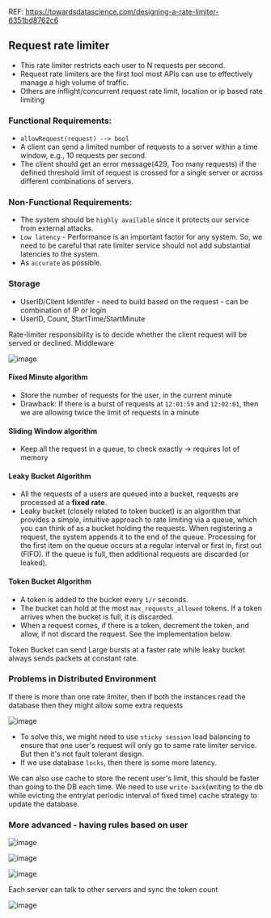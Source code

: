 REF: https://towardsdatascience.com/designing-a-rate-limiter-6351bd8762c6

## Request rate limiter

* This rate limiter restricts each user to N requests per second. 
* Request rate limiters are the first tool most APIs can use to effectively manage a high volume of traffic.
* Others are inflight/concurrent request rate limit, location or ip based rate limiting


### Functional Requirements:
* `allowRequest(request) --> bool`
* A client can send a limited number of requests to a server within a time window, e.g., 10 requests per second.
* The client should get an error message(429, Too many requests) if the defined threshold limit of request is crossed for a single server or across different combinations of servers.

### Non-Functional Requirements:
* The system should be `highly available` since it protects our service from external attacks.
* `Low latency` - Performance is an important factor for any system. So, we need to be careful that rate limiter service should not add substantial latencies to the system.
* As `accurate` as possible.

### Storage
* UserID/Client Identifer - need to build based on the request - can be combination of IP or login
* UserID, Count, StartTime/StartMinute

Rate-limiter responsibility is to decide whether the client request will be served or declined. Middleware

![image](https://user-images.githubusercontent.com/19663316/146977816-f902f3ab-ad32-414c-baeb-33049ba301bf.png)

#### Fixed Minute algorithm
* Store the number of requests for the user, in the current minute
* Drawback: If there is a burst of requests at `12:01:59` and `12:02:01`, then we are allowing twice the limit of requests in a minute

#### Sliding Window algorithm
* Keep all the request in a queue, to check exactly -> requires lot of memory

#### Leaky Bucket Algorithm
* All the requests of a users are queued into a bucket, requests are processed at a **fixed rate**.
* Leaky bucket (closely related to token bucket) is an algorithm that provides a simple, intuitive approach to rate limiting via a queue, which you can think of as a bucket holding the requests. When registering a request, the system appends it to the end of the queue. Processing for the first item on the queue occurs at a regular interval or first in, first out (FIFO). If the queue is full, then additional requests are discarded (or leaked).

#### Token Bucket Algorithm
* A token is added to the bucket every `1/r` seconds.
* The bucket can hold at the most `max_requests_allowed` tokens. If a token arrives when the bucket is full, it is discarded.
* When a request comes, if there is a token, decrement the token, and allow, if not discard the request. See the implementation below.

Token Bucket can send Large bursts at a faster rate while leaky bucket always sends packets at constant rate.

### Problems in Distributed Environment
If there is more than one rate limiter, then if both the instances read the database then they might allow some extra requests

![image](https://user-images.githubusercontent.com/19663316/146981596-89935546-210e-4711-bb01-8abbb5b482c2.png)

* To solve this, we might need to use `sticky session` load balancing to ensure that one user's request will only go to same rate limiter service. But then it's not fault tolerant design.
* If we use database `locks`, then there is some more latency.

We can also use cache to store the recent user's limit, this should be faster than going to the DB each time. We need to use `write-back`(writing to the db while evicting the entry/at periodic interval of fixed time) cache strategy to update the database.


### More advanced - having rules based on user
![image](https://user-images.githubusercontent.com/19663316/146985169-c4e39105-5b36-4d77-b34c-b782f711ba5d.png)

![image](https://user-images.githubusercontent.com/19663316/146986224-6c806000-b6eb-4e23-b72a-961d6cfe85a4.png)

![image](https://user-images.githubusercontent.com/19663316/146985584-13680914-e004-410b-8f6f-c1537da78e4e.png)

Each server can talk to other servers and sync the token count

![image](https://user-images.githubusercontent.com/19663316/146986551-92ab314c-76a2-465a-933d-4f392e9d703b.png)

